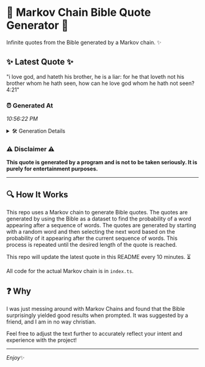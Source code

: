 # 📖 Markov Chain Bible Quote Generator 📖

Infinite quotes from the Bible generated by a Markov chain. ✨

## ✨ Latest Quote ✨
"i love god, and hateth his brother, he is a liar: for he that loveth not his brother whom he hath seen, how can he love god whom he hath not seen? 4:21"

### ⏰ Generated At
*10:56:22 PM*

<details>
    <summary>🛠️ Generation Details</summary>
    <p>
        <strong>🌱 Seed:</strong> i<br>
        <strong>🔄 Iterations:</strong> 32<br>
        <strong>📜 Context History:</strong><br>[ i ]: love<br>[ i, love ]: god,<br>[ i, love, god, ]: and<br>[ i, love, god,, and ]: hateth<br>[ i, love, god,, and, hateth ]: his<br>[ i, love, god,, and, hateth, his ]: brother,<br>[ love, god,, and, hateth, his, brother, ]: he<br>[ god,, and, hateth, his, brother,, he ]: is<br>[ and, hateth, his, brother,, he, is ]: a<br>[ hateth, his, brother,, he, is, a ]: liar:<br>[ his, brother,, he, is, a, liar: ]: for<br>[ brother,, he, is, a, liar:, for ]: he<br>[ he, is, a, liar:, for, he ]: that<br>[ is, a, liar:, for, he, that ]: loveth<br>[ a, liar:, for, he, that, loveth ]: not<br>[ liar:, for, he, that, loveth, not ]: his<br>[ for, he, that, loveth, not, his ]: brother<br>[ he, that, loveth, not, his, brother ]: whom<br>[ that, loveth, not, his, brother, whom ]: he<br>[ loveth, not, his, brother, whom, he ]: hath<br>[ not, his, brother, whom, he, hath ]: seen,<br>[ his, brother, whom, he, hath, seen, ]: how<br>[ brother, whom, he, hath, seen,, how ]: can<br>[ whom, he, hath, seen,, how, can ]: he<br>[ he, hath, seen,, how, can, he ]: love<br>[ hath, seen,, how, can, he, love ]: god<br>[ seen,, how, can, he, love, god ]: whom<br>[ how, can, he, love, god, whom ]: he<br>[ can, he, love, god, whom, he ]: hath<br>[ he, love, god, whom, he, hath ]: not<br>[ love, god, whom, he, hath, not ]: seen?<br>[ god, whom, he, hath, not, seen? ]: 4:21<br>
    </p>
</details>

### ⚠️ Disclaimer ⚠️
**This quote is generated by a program and is not to be taken seriously. It is purely for entertainment purposes.**

---

## 🔍 How It Works

This repo uses a Markov chain to generate Bible quotes. The quotes are generated by using the Bible as a dataset to find the probability of a word appearing after a sequence of words. The quotes are generated by starting with a random word and then selecting the next word based on the probability of it appearing after the current sequence of words. This process is repeated until the desired length of the quote is reached.

This repo will update the latest quote in this README every 10 minutes. ⏳

All code for the actual Markov chain is in `index.ts`.

## ❓ Why

I was just messing around with Markov Chains and found that the Bible surprisingly yielded good results when prompted. 
It was suggested by a friend, and I am in no way christian.

Feel free to adjust the text further to accurately reflect your intent and experience with the project!

---

*Enjoy*✨
